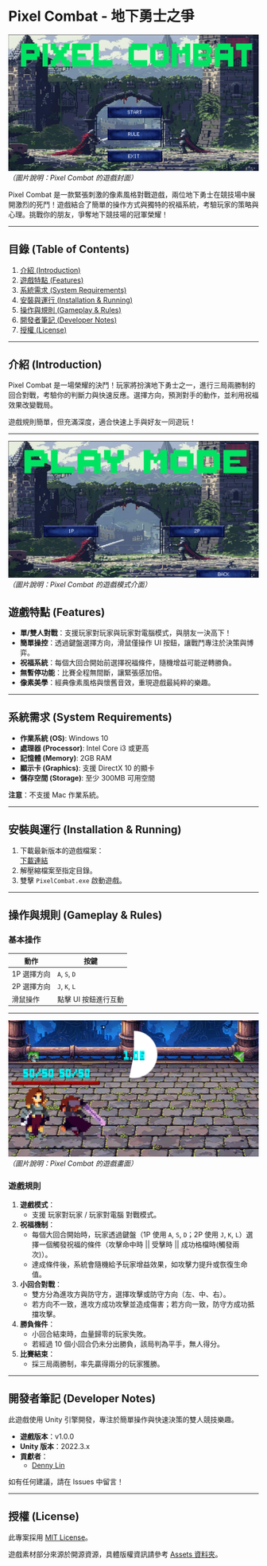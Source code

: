 # **Pixel Combat - 地下勇士之爭**

![主畫面](images/1.png)
*（圖片說明：Pixel Combat 的遊戲封面）*

Pixel Combat 是一款緊張刺激的像素風格對戰遊戲，兩位地下勇士在競技場中展開激烈的死鬥！遊戲結合了簡單的操作方式與獨特的祝福系統，考驗玩家的策略與心理。挑戰你的朋友，爭奪地下競技場的冠軍榮耀！

---

## **目錄 (Table of Contents)**
1. [介紹 (Introduction)](#介紹-introduction)
2. [遊戲特點 (Features)](#遊戲特點-features)
3. [系統需求 (System Requirements)](#系統需求-system-requirements)
4. [安裝與運行 (Installation & Running)](#安裝與運行-installation--running)
5. [操作與規則 (Gameplay & Rules)](#操作與規則-gameplay--rules)
6. [開發者筆記 (Developer Notes)](#開發者筆記-developer-notes)
7. [授權 (License)](#授權-license)

---

## **介紹 (Introduction)**

Pixel Combat 是一場榮耀的決鬥！玩家將扮演地下勇士之一，進行三局兩勝制的回合對戰，考驗你的判斷力與快速反應。選擇方向，預測對手的動作，並利用祝福效果改變戰局。

遊戲規則簡單，但充滿深度，適合快速上手與好友一同遊玩！

---

![模式選擇](images/2.png)
*（圖片說明：Pixel Combat 的遊戲模式介面）*

## **遊戲特點 (Features)**

- **單/雙人對戰**：支援玩家對玩家與玩家對電腦模式，與朋友一決高下！  
- **簡單操控**：透過鍵盤選擇方向，滑鼠僅操作 UI 按鈕，讓戰鬥專注於決策與博弈。  
- **祝福系統**：每個大回合開始前選擇祝福條件，隨機增益可能逆轉勝負。  
- **無暫停功能**：比賽全程無間斷，讓緊張感加倍。  
- **像素美學**：經典像素風格與懷舊音效，重現遊戲最純粹的樂趣。  

---

## **系統需求 (System Requirements)**

- **作業系統 (OS)**: Windows 10  
- **處理器 (Processor)**: Intel Core i3 或更高  
- **記憶體 (Memory)**: 2GB RAM  
- **顯示卡 (Graphics)**: 支援 DirectX 10 的顯卡  
- **儲存空間 (Storage)**: 至少 300MB 可用空間  

**注意**：不支援 Mac 作業系統。  

---

## **安裝與運行 (Installation & Running)**

1. 下載最新版本的遊戲檔案：  
   [下載連結]( https://github.com/denny7871345/Pixel-Combat/tree/main)
2. 解壓縮檔案至指定目錄。  
3. 雙擊 `PixelCombat.exe` 啟動遊戲。  

---

## **操作與規則 (Gameplay & Rules)**

### **基本操作**

| **動作**            | **按鍵**          |  
|--------------------|------------------|  
| 1P 選擇方向       | `A`, `S`, `D`    |  
| 2P 選擇方向       | `J`, `K`, `L`    |  
| 滑鼠操作          | 點擊 UI 按鈕進行互動 |  

---

![遊戲畫面](images/3.png)
*（圖片說明：Pixel Combat 的遊戲畫面）*

### **遊戲規則**

1. **遊戲模式**：  
   - 支援 玩家對玩家 / 玩家對電腦 對戰模式。  
2. **祝福機制**：  
   - 每個大回合開始時，玩家透過鍵盤（1P 使用 `A`, `S`, `D`；2P 使用 `J`, `K`, `L`）選擇一個觸發祝福的條件（攻擊命中時 || 受擊時 || 成功格檔時(觸發兩次)）。  
   - 達成條件後，系統會隨機給予玩家增益效果，如攻擊力提升或恢復生命值。  
3. **小回合對戰**：  
   - 雙方分為進攻方與防守方，選擇攻擊或防守方向（左、中、右）。  
   - 若方向不一致，進攻方成功攻擊並造成傷害；若方向一致，防守方成功抵擋攻擊。  
4. **勝負條件**：  
   - 小回合結束時，血量歸零的玩家失敗。  
   - 若經過 10 個小回合仍未分出勝負，該局判為平手，無人得分。  
5. **比賽結束**：  
   - 採三局兩勝制，率先贏得兩分的玩家獲勝。  

---

## **開發者筆記 (Developer Notes)**

此遊戲使用 Unity 引擎開發，專注於簡單操作與快速決策的雙人競技樂趣。  

- **遊戲版本**：v1.0.0  
- **Unity 版本**：2022.3.x  
- **貢獻者**：  
  - [Denny Lin](https://github.com/denny7871345)  

如有任何建議，請在 Issues 中留言！  

---

## **授權 (License)**

此專案採用 [MIT License](LICENSE)。  

遊戲素材部分來源於開源資源，具體版權資訊請參考 [Assets 資料夾](Assets/README.md)。  
